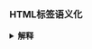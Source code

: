 ### HTML标签语义化

<details><summary><b>解释</b></summary>

#### 语义化是什么？
结构语义化，代码语义化，根据结构选择合适的标签

#### 为什么要标签语义化？
- 在没有css的情况下页面还能呈现良好的内容代码结构
- 有利于SEO，爬虫能更好的获取上下文
- 方便一些无障碍设备以意义的方式渲染网页
- 语义化标签可读性更高，方便开发人员维护

#### 有哪些语义化标签？
- 文章结构 (**header,nav,aside,main,section,article,footer,hgroup**)
- 视频音频 (**video,audio**)
- 等等

#### 无障碍优化 WAI-ARIA
WAI-ARIA 是一项技术，它可以通过浏览器和一些辅助技术来帮助我们进一步地识别以及实现语义化，这样一来能帮助我们解决问题，也让用户可以了解发生了什么。

##### 主要特性
- 角色 (定义了元素是干什么的)
- 属性 (定义属性给元素)
- 状态 (表达元素当前条件的特殊属性)

更多信息 [戳这](https://developer.mozilla.org/zh-CN/docs/learn/Accessibility/WAI-ARIA_basics "戳这")

了解什么是“无障碍” [戳这](https://developer.mozilla.org/zh-CN/docs/Web/Accessibility "戳这")